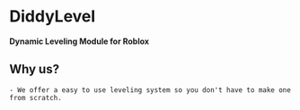 # DiddyLevel
**Dynamic Leveling Module for Roblox**

## Why us?
    - We offer a easy to use leveling system so you don't have to make one from scratch.
    
